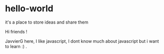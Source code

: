 # hello-world
 it's a place to store ideas and share them

Hi friends !

JavvierG here, I like javascript, I dont know much about javascript but i want to learn :) .

